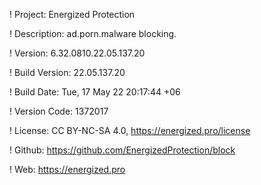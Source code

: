 ! Project: Energized Protection

! Description: ad.porn.malware blocking.

! Version: 6.32.0810.22.05.137.20

! Build Version: 22.05.137.20

! Build Date: Tue, 17 May 22 20:17:44 +06

! Version Code: 1372017

! License: CC BY-NC-SA 4.0, https://energized.pro/license

! Github: https://github.com/EnergizedProtection/block

! Web: https://energized.pro
